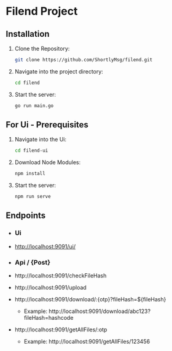 # Filend Project

## Installation
1. Clone the Repository:
    ```sh
    git clone https://github.com/ShortlyMsg/filend.git
    ```
2. Navigate into the project directory:
    ```sh
    cd filend
    ```
3. Start the server:
    ```sh
    go run main.go
    ```
## For Ui - Prerequisites
1. Navigate into the Ui:
    ```sh
   cd filend-ui
    ```
2. Download Node Modules:
    ```sh
    npm install
    ```
3. Start the server:
    ```sh
    npm run serve
    ```

## Endpoints
- ### **Ui**  
- [http://localhost:9091/ui/](http://localhost:9091/ui/) 
- ### **Api / {Post}** 
- http://localhost:9091/checkFileHash
- http://localhost:9091/upload

- http://localhost:9091/download/:{otp}?fileHash=${fileHash}
    - Example: http://localhost:9091/download/abc123?fileHash=hashcode

- http://localhost:9091/getAllFiles/:otp
    - Example: http://localhost:9091/getAllFiles/123456